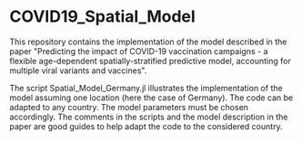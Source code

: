 # COVID19_Spatial_Model
This repository contains the implementation of the model described in the paper "Predicting the impact of COVID-19 vaccination campaigns - a flexible age-dependent spatially-stratified predictive model, accounting for multiple viral variants and vaccines". 

The script Spatial_Model_Germany.jl illustrates the implementation of the model assuming one location (here the case of Germany). The code can be adapted to any country. The model parameters must be chosen accordingly. The comments in the scripts and the model description in the paper are good guides to help adapt the code to the considered country.
